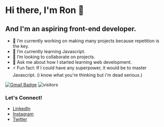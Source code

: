 # Hi there, I'm Ron 👋

## And I'm an aspiring front-end developer.

- 🔭 I’m currently working on making many projects because repetition is the key.
- 🌱 I’m currently learning Javascript.
- 👯 I’m looking to collaborate on projects.
- 💬 Ask me about how I started learning web development.
- ⚡ Fun fact: If I could have any superpower, it would be to master Javascript. (i know what you're thinking but i'm dead serious.)
<!-- - 😄 Pronouns: He/His
- 🤔 I’m looking for help with ... -->

[![Gmail Badge](https://img.shields.io/badge/-rptoyhacao@gmail.com-c14438?style=flat-square&logo=Gmail&logoColor=white&link=mailto:rptoyhacao@gmail.com)](mailto:rptoyhacao@gmail.com)
![visitors](https://visitor-badge.glitch.me/badge?page_id=rontoyhacao.visitor-badge)

### Let's Connect!
- [LinkedIn](https://www.linkedin.com/in/rontoyhacao)
- [Instagram](https://www.instagram.com/rontoyhacao/)
- [Twitter](https://twitter.com/rontoyhacao)
<!-- <img align="right" src="https://github-readme-stats.vercel.app/api?username=rontoyhacao&show_icons=true&hide_border=true"> -->

<!--
**rontoyhacao/rontoyhacao** is a ✨ _special_ ✨ repository because its `README.md` (this file) appears on your GitHub profile.


-->
